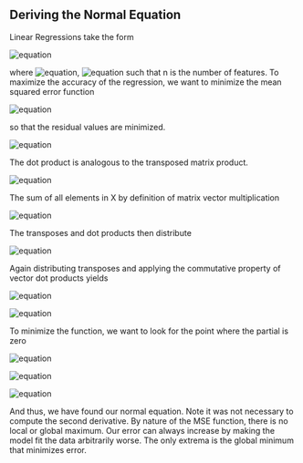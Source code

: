 ## Deriving the Normal Equation
Linear Regressions take the form 

![equation](https://latex.codecogs.com/svg.image?%5Cdpi%7B110%7D%5Cmathbf%7B%5Chat%7By_i%7D%7D%20=%20%5CTheta%20_0&plus;%5CTheta%20_1x_1&plus;...&plus;%5CTheta%20_nx_n) 

where ![equation](https://latex.codecogs.com/svg.image?%5Cdpi%7B110%7D%5CTheta%5Cepsilon%5Cmathbb%7BR%5E%7B%5Ctext%7Bn%7D%7D%7D),
![equation](https://latex.codecogs.com/svg.image?%5Cdpi%7B110%7D%5Cvec%7Bx%7D%5Cepsilon%5Cmathbb%7BR%5E%7B%5Ctext%7Bn%7D%7D%7D)
such that n is the number of features. To maximize the accuracy of the regression, we want to minimize the mean squared error function 

![equation](https://latex.codecogs.com/svg.image?%5Cdpi%7B110%7DMSE%20=%20%5Cfrac%7B1%7D%7Bm%7D%5Csum_%7Bi=1%7D%5E%7Bm%7D(%5Ctheta%20%5Ccdot%20x_i%20-%20\bold{y}_i)%5E2)

so that the residual values are minimized. 

![equation](https://latex.codecogs.com/svg.image?%5Cdpi%7B110%7DMSE%20=%20%5Cfrac%7B1%7D%7Bm%7D%5Csum_%7Bi=1%7D%5E%7Bm%7D(%5Ctheta%5E%5Ctop%20x_i%20-%20\bold{y}_i)%5E2)

The dot product is analogous to the transposed matrix product.

![equation](https://latex.codecogs.com/svg.image?%5Cdpi%7B110%7DMSE%20=%20%5Cfrac%7B1%7D%7Bm%7D%5Csum_%7Bi=1%7D%5E%7Bm%7D(%5Ctheta%5E%5Ctop%20x_i%20-%20\bold{y}_i)%5E2) 

The sum of all elements in X by definition of matrix vector multiplication

![equation](https://latex.codecogs.com/svg.image?%5Cdpi%7B110%7DMSE%20=%20%5Cfrac%7B1%7D%7Bm%7D(X%5Ctheta%20-%20\bold{y})%5E%5Ctop%20(X%5Ctheta%20-%20\bold{y}))

The transposes and dot products then distribute 

![equation](https://latex.codecogs.com/svg.image?MSE&space;=&space;\frac{1}{m}[(X\theta)^\top&space;X\theta&space;-&space;(X\theta)^\top&space;\bold{y}&space;-&space;\bold{y}^\top&space;X\theta&space;-&space;\bold{y}^\top&space;\bold{y}])

Again distributing transposes and applying the commutative property of vector dot products yields

![equation](https://latex.codecogs.com/svg.image?MSE&space;=&space;\frac{1}{m}[X^\top&space;\theta^\top&space;X\theta&space;-&space;2X^\top&space;\theta^\top&space;\bold{y}&space;&plus;&space;\bold{y}^\top&space;\bold{y}])

![equation](https://latex.codecogs.com/svg.image?\frac{\partial&space;MSE}{\partial&space;\theta}&space;=&space;\frac{1}{m}[2X^\top&space;X\theta&space;-&space;2X^\top&space;\bold{y}])

To minimize the function, we want to look for the point where the partial is zero

![equation](https://latex.codecogs.com/svg.image?0&space;=&space;\frac{1}{m}[2X^\top&space;X\theta&space;-&space;2X^\top&space;\bold{y}])

![equation](https://latex.codecogs.com/svg.image?X^\top&space;X\theta&space;=&space;X^\top&space;\bold{y})

![equation](https://latex.codecogs.com/svg.image?\theta&space;=&space;(X^\top&space;X)^{-1}X^\top&space;\bold{y})

And thus, we have found our normal equation. Note it was not necessary to compute the second derivative. By nature of 
the MSE function, there is no local or global maximum. Our error can always increase by making the model fit the data 
arbitrarily worse. The only extrema is the global minimum that minimizes error.